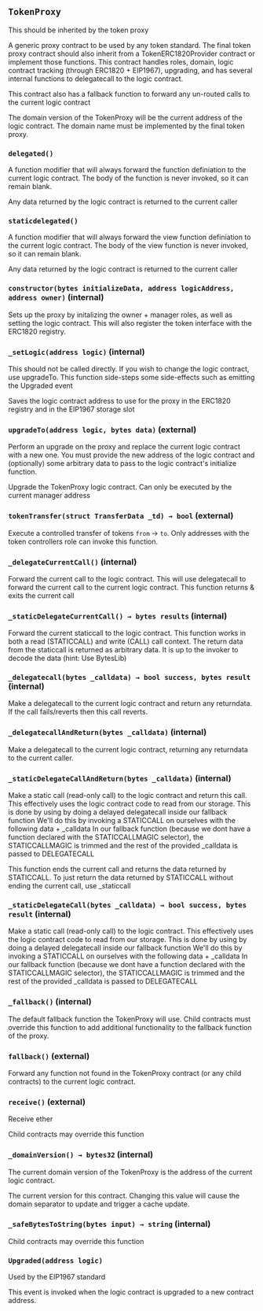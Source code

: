 ## `TokenProxy`

This should be inherited by the token proxy


A generic proxy contract to be used by any token standard. The final token proxy
contract should also inherit from a TokenERC1820Provider contract or implement those functions.
This contract handles roles, domain, logic contract tracking (through ERC1820 + EIP1967),
upgrading, and has several internal functions to delegatecall to the logic contract.

This contract also has a fallback function to forward any un-routed calls to the current logic
contract

The domain version of the TokenProxy will be the current address of the logic contract. The domain
name must be implemented by the final token proxy.

### `delegated()`



A function modifier that will always forward the function
definiation to the current logic contract. The body of the function
is never invoked, so it can remain blank.

Any data returned by the logic contract is returned to the current caller

### `staticdelegated()`



A function modifier that will always forward the view function
definiation to the current logic contract. The body of the view function
is never invoked, so it can remain blank.

Any data returned by the logic contract is returned to the current caller


### `constructor(bytes initializeData, address logicAddress, address owner)` (internal)



Sets up the proxy by initalizing the owner + manager roles, as well as
setting the logic contract. This will also register the token interface
with the ERC1820 registry.


### `_setLogic(address logic)` (internal)

This should not be called directly. If you wish to change the logic contract,
use upgradeTo. This function side-steps some side-effects such as emitting the Upgraded
event

Saves the logic contract address to use for the proxy in the ERC1820 registry and
in the EIP1967 storage slot


### `upgradeTo(address logic, bytes data)` (external)

Perform an upgrade on the proxy and replace the current logic
contract with a new one. You must provide the new address of the
logic contract and (optionally) some arbitrary data to pass to
the logic contract's initialize function.


Upgrade the TokenProxy logic contract. Can only be executed by the current manager address


### `tokenTransfer(struct TransferData _td) → bool` (external)

Execute a controlled transfer of tokens `from` -> `to`. Only addresses with
the token controllers role can invoke this function.




### `_delegateCurrentCall()` (internal)



Forward the current call to the logic contract. This will
use delegatecall to forward the current call to the current logic
contract. This function returns & exits the current call

### `_staticDelegateCurrentCall() → bytes results` (internal)



Forward the current staticcall to the logic contract. This
function works in both a read (STATICCALL) and write (CALL) call context.
The return data from the staticcall is returned as arbitrary data. It is
up to the invoker to decode the data (hint: Use BytesLib)


### `_delegatecall(bytes _calldata) → bool success, bytes result` (internal)



Make a delegatecall to the current logic contract and return any returndata. If
the call fails/reverts then this call reverts.


### `_delegatecallAndReturn(bytes _calldata)` (internal)



Make a delegatecall to the current logic contract, returning any returndata to the
current caller.


### `_staticDelegateCallAndReturn(bytes _calldata)` (internal)



Make a static call (read-only call) to the logic contract and return this call. This
effectively uses the logic contract code to read from our storage.
This is done by using by doing a delayed delegatecall inside our fallback function
We'll do this by invoking a STATICCALL on ourselves with the following data
<STATICCALLMAGIC> + _calldata
In our fallback function (because we dont have a function declared with the
STATICCALLMAGIC selector), the STATICCALLMAGIC is trimmed and the rest of
the provided _calldata is passed to DELEGATECALL

This function ends the current call and returns the data returned by STATICCALL. To
just return the data returned by STATICCALL without ending the current call, use _staticcall


### `_staticDelegateCall(bytes _calldata) → bool success, bytes result` (internal)



Make a static call (read-only call) to the logic contract. This
effectively uses the logic contract code to read from our storage.
This is done by using by doing a delayed delegatecall inside our fallback function
We'll do this by invoking a STATICCALL on ourselves with the following data
<STATICCALLMAGIC> + _calldata
In our fallback function (because we dont have a function declared with the
STATICCALLMAGIC selector), the STATICCALLMAGIC is trimmed and the rest of
the provided _calldata is passed to DELEGATECALL


### `_fallback()` (internal)



The default fallback function the TokenProxy will use. Child contracts
must override this function to add additional functionality to the fallback function of
the proxy.

### `fallback()` (external)

Forward any function not found in the TokenProxy contract (or any child contracts)
to the current logic contract.



### `receive()` (external)

Receive ether

Child contracts may override this function


### `_domainVersion() → bytes32` (internal)

The current domain version of the TokenProxy is the address of
the current logic contract.


The current version for this contract. Changing this value will
cause the domain separator to update and trigger a cache update.

### `_safeBytesToString(bytes input) → string` (internal)



Child contracts may override this function



### `Upgraded(address logic)`

Used by the EIP1967 standard

This event is invoked when the logic contract is upgraded to a new contract
address.





